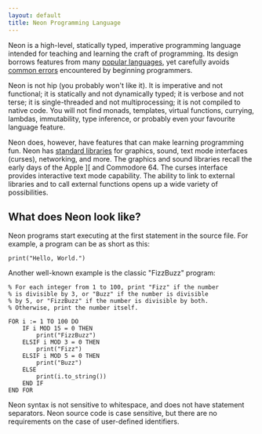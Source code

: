 ```yaml
---
layout: default
title: Neon Programming Language
---
```


Neon is a high-level, statically typed, imperative programming language intended for teaching and learning the craft of programming.
Its design borrows features from many [popular languages](motivation.html), yet carefully avoids [common errors](common-errors.html) encountered by beginning programmers.

Neon is not hip (you probably won't like it).
It is imperative and not functional; it is statically and not dynamically typed; it is verbose and not terse; it is single-threaded and not multiprocessing; it is not compiled to native code.
You will not find monads, templates, virtual functions, currying, lambdas, immutability, type inference, or probably even your favourite language feature.

Neon does, however, have features that can make learning programming fun.
Neon has [standard libraries](html/index.html) for graphics, sound, text mode interfaces (curses), networking, and more.
The graphics and sound libraries recall the early days of the Apple ][ and Commodore 64.
The curses interface provides interactive text mode capability.
The ability to link to external libraries and to call external functions opens up a wide variety of possibilities.

## What does Neon look like?

Neon programs start executing at the first statement in the source file.
For example, a program can be as short as this:

    print("Hello, World.")

Another well-known example is the classic "FizzBuzz" program:

    % For each integer from 1 to 100, print "Fizz" if the number
    % is divisible by 3, or "Buzz" if the number is divisible
    % by 5, or "FizzBuzz" if the number is divisible by both.
    % Otherwise, print the number itself.

    FOR i := 1 TO 100 DO
        IF i MOD 15 = 0 THEN
            print("FizzBuzz")
        ELSIF i MOD 3 = 0 THEN
            print("Fizz")
        ELSIF i MOD 5 = 0 THEN
            print("Buzz")
        ELSE
            print(i.to_string())
        END IF
    END FOR

Neon syntax is not sensitive to whitespace, and does not have statement separators.
Neon source code is case sensitive, but there are no requirements on the case of user-defined identifiers.
